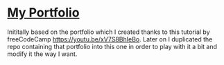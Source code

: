 # [My Portfolio](https://etrifonova.github.io/My-Portfolio/)

Inititally based on the portfolio which I created thanks to this tutorial by freeCodeCamp https://youtu.be/xV7S8BhIeBo. Later on I duplicated the repo containing that portfolio into this one in order to play with it a bit and modify it the way I want.
